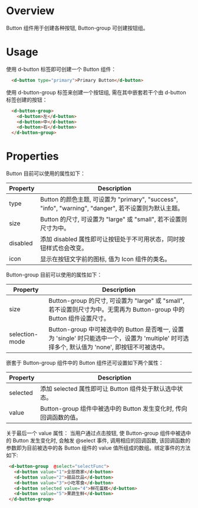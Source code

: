 # Overview

Button 组件用于创建各种按钮, Button-group 可创建按钮组。

# Usage

使用 d-button 标签即可创建一个 Button 组件：

```HTML
  <d-button type="primary">Primary Button</d-button>
```

使用 d-button-group 标签来创建一个按钮组, 需在其中嵌套若干个由 d-button 标签创建的按钮：

```HTML
  <d-button-group>
    <d-button>左</d-button>
    <d-button>中</d-button>
    <d-button>右</d-button>
  </d-button-group>
```

# Properties

Button 目前可以使用的属性如下：

| Property | Description |
| ---- | ---- |
| type | Button 的颜色主题, 可设置为 "primary", "success", "info", "warning", "danger", 若不设置则为默认主题。 |
| size | Button 的尺寸, 可设置为 "large" 或 "small", 若不设置则尺寸为中。 |
| disabled | 添加 disabled 属性即可让按钮处于不可用状态，同时按钮样式也会改变。 |
| icon | 显示在按钮文字前的图标, 值为 Icon 组件的类名。 |

Button-group 目前可以使用的属性如下：

| Property | Description |
| ---- | ---- |
| size | Button-group 的尺寸, 可设置为 "large" 或 "small", 若不设置则尺寸为中。无需再为 Button-group 中的 Button 组件设置尺寸。 |
| selection-mode | Button-group 中可被选中的 Button 是否唯一, 设置为 'single' 时只能选中一个，设置为 'multiple' 时可选择多个, 默认值为 'none', 即按钮不可被选中。 |

嵌套于 Button-group 组件中的 Button 组件还可设置如下两个属性：

| Property | Description |
| ---- | ---- |
| selected | 添加 selected 属性即可让 Button 组件处于默认选中状态。 |
| value | Button-group 组件中被选中的 Button 发生变化时, 传向回调函数的值。 |

关于最后一个 value 属性：
当用户通过点击按钮, 使 Button-group 组件中被选中的 Button 发生变化时, 会触发 @select 事件, 调用相应的回调函数, 该回调函数的参数即为目前被选中的各 Button 组件的 value 值所组成的数组。绑定事件的方法如下:
 
 ```HTML
  <d-button-group  @select="selectFunc">
    <d-button value="1">全部商家</d-button>
    <d-button value="2">甜品饮品</d-button>
    <d-button value="3">小吃零食</d-button>
    <d-button selected value="4">鲜花蛋糕</d-button>
    <d-button value="5">果蔬生鲜</d-button>
  </d-button-group>
 ```